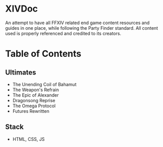 # XIVDoc

An attempt to have all FFXIV related end game content resources and guides in one place, while following the Party Finder standard.
All content used is properly referenced and credited to its creators.

# Table of Contents

## Ultimates

- The Unending Coil of Bahamut
- The Weapon's Refrain
- The Epic of Alexander
- Dragonsong Reprise
- The Omega Protocol
- Futures Rewritten

## Stack

- HTML, CSS, JS